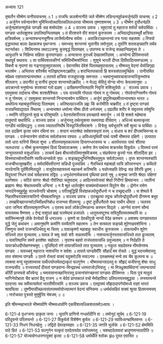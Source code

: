 अध्यायः 121

तृषार्तेन भीष्मेण पानीययाचनम् ॥ 1 ॥ राजभिः कलशेनानीते जले भीष्मेण तन्निन्दनपूर्वकमर्जुनंप्रति याचनम् ॥ 2 ॥ अर्जुनेन पर्यन्यास्त्रेण भूमिंभित्त्वोत्थापितसलिलधारया भीष्मस्य तृष्णाशमनम् ॥ 3 ॥ भीष्मेण दुर्योधनंप्रति अर्जुनप्रशंसनपूर्वकं पाण्डवैः सह शमोपदेशः ॥ 4 ॥
सञ्जय उवाच ।
व्युष्टायां तु महाराज शर्वर्यां सर्वपार्थिवाः ।
पाण्डवा धार्तराष्ट्राश्च उपातिष्ठन्पितामहम् ॥
तं वीरशयने वीरं शयानं कुरुसत्तम ।
अभिवाद्योपतस्थुर्वै क्षत्रियाः क्षत्रियर्षभम् ॥
कन्याश्चन्दनचूर्णैश्च लाजैर्माल्यैश्च सर्वशः ।
अवाकिरञ्छान्तनवं तत्र गत्वा सहस्रशः ॥
स्त्रियो वृद्धास्तथा बालाः प्रेक्षकाश्च पृथग्जनाः ।
समभ्ययुः शान्तनवं भूतानीव तमोनुदम् ॥
तूर्याणि शतसङ्ख्यानि तथैव नटनर्तकाः ।
शिल्पिनश्च तथाऽऽजग्मुः कुरुवृद्धं पितामहम् ॥
उपागम्य च राजेन्द्र सन्नहान्विप्रमुच्य ते ।
आयुधानि च निक्षिप्य सहिताः कुरुपाण्डवाः ॥
अन्वासन्त दुराधर्षं देवव्रतमरिंदमम् ।
अन्योन्यं प्रीतिमन्तस्ते यथापूर्वं यथावयः ॥
सा पार्थिवशताकीर्णा समितिर्भीष्मशोभिता ।
शुशुभे भारती दीप्ता दिवीवादित्यमण्डलम् ॥
विबभौ च नृपाणां सा गङ्गासुतमुपासताम् ।
देवानामिव देवेशं पितामहमुपासताम् ॥
भीष्मस्तु वेदनां धैर्यान्निगृह्य भरतर्षभ ।
अभितप्तः शरैश्चैव नातिहृष्टमनाऽब्रवीत् ॥
शराभितप्तकायो हि शस्त्रसंपातमूर्च्छितः ।
पानीयमित संप्रेक्ष्य राज्ञस्तान्प्रत्यभाषत ॥
ततस्ते क्षत्रिया राजन्नुपाजह्रुः समन्ततः ।
भक्ष्यानुच्चावचान्राजन्वारिकुम्भांश्च शीतलान् ॥
उपानीतं तु पानीयं दृष्ट्वा शान्तनवोऽब्रवीत् ।
न मेऽद्य सेवितुं योग्या भोगाः केवलमानुषाः ॥
अपक्रान्तो मनुष्येभ्यः शरशय्यां गतो ह्यहम् ।
प्रतीक्षमाणस्तिष्ठामि निवृत्तिं शशिसूर्ययोः ॥
` सञ्जय उवाच ।
एवमुक्त्वा तदोवाच भीष्मः शरशतैश्चितः ।
पयः पास्यामि गोपाला गोमयं न तु गोमयम् ।
गोपयेनाग्निवर्णेन गोमयं न तु गोमयम् ॥'
एवमुक्त्वा शान्तनवो निन्दन्वाक्येन पार्थिवान् ।
अर्जुनं द्रष्टुमिच्छामीत्यभ्यभाषत भारत ॥
अथोपेत्य महाबाहुरभिवाद्य पितामहम् ।
अतिष्ठत्प्राञ्जलिः प्रह्वः किं करोमीति चाब्रवीत् ॥
तं दृष्ट्वा पाण्डवं राजन्नभिवाद्याग्रतः स्थितम् ।
अभ्यभाषत धर्मात्मा भीष्मः प्रीतो धनंजयम् ॥
दह्यतीव शरीर मे संवृतस्य तवेषुभिः ।
मर्माणि परिदूयन्ते मुखं च परिशुष्यति ॥
वेदनार्तशरीरस्य प्रयच्छापो ममार्जुन ।
त्वं हि शक्तो महेष्वास दातुमापो यथाविधि ॥
सञ्जय उवाच ।
अर्जुनस्तु तथेत्युक्त्वा रथमारुह्य वीर्यवान् ।
अधिज्यं बलवत्कृत्वा गाण्डीवं व्याक्षिपद्धनुः ॥
तस्य ज्यातलनिर्घोषं विस्फूर्जितमिवाशनेः ।
वित्रेसुः सर्वभूतानि सर्वे श्रुत्वा च पार्थिवाः ॥
ततः प्रदक्षिणं कृत्वा रथेन रथिनां वरः ।
शयानं भरतश्रेष्ठं सर्वशस्त्रभृतां वरम् ॥
संधाय च शरं दीप्तमभिमन्त्र्य स पाण्डवः ।
पर्जन्यास्त्रेण संयोज्य सर्वलोकस्य पश्यतः ॥
अविध्यत्पृथिवीं पार्थः पार्श्वे भीष्मस्य दक्षिणे ।
उत्पपात ततो धारा वारिणो विमला शुभा ॥
शीतस्यामृतकल्पस्य दिव्यगन्धरसस्य च ।
अतर्पयत्ततः पार्थः शीतया जलधारया ॥
भीष्मं कुरूणामृषभं दिव्यं दिव्यपराक्रमम् ।
कर्मणा तेन पार्थस्य शक्रस्येव विकुर्वतः ॥
विस्मयं परमं जग्मुस्ततस्ते वसुधाधिपाः ।
तत्कर्म प्रेक्ष्य बीभत्सोरतिमानुषविक्रमम् ॥
संप्रावेपन्त कुरवो गावः शीतार्दिता इव ।
विस्मयाच्चोत्तरीयाणि व्याविध्यन्सर्वतो नृपाः ॥
शङ्खदुन्दुभिनिर्घोषस्तुमुलः सर्वतोऽभवत् ।
तृप्तः शान्तनवश्चापि राजन्बीभत्सुमब्रवीत् ॥
सर्वपार्थिववीराणां सन्निधौ पूजयन्निव ।
नैतच्चित्रं महाबाहो त्वयि कौरवनन्दन ॥
कथितो नारदेनासि पूर्वर्षिरमितद्युते ।
वासुदेवसहायस्त्वं महत्कर्म करिष्यसि ॥
यन्नोत्सहति देवेन्द्रः सह देवैरपि ध्रुवम् ।
विदुस्त्वां निधनं पार्थ सर्वक्षत्रस्य तद्विदः ॥
धनुर्धराणामेकस्त्वं पृथिव्यां प्रवरो नृषु ॥
मनुष्या जगति श्रेष्ठाः पक्षिणां पतगेश्वरः ।
सरितं सागरः श्रेष्ठो गौर्वरिष्ठा चतुष्पदाम् ॥
आदित्यस्तेजसां श्रेष्ठो गिरीणां हिमवान्वरः ।
जातीनां ब्राह्मणः श्रेष्ठः श्रेष्ठस्त्वमसि धन्विनां ॥
न वै श्रुतं धार्तराष्ट्रेण वाक्यंमयोच्यमानं विदुरेण चैव ।
द्रोणेन रामेण जनार्दनेनमुहुर्मुहुः सञ्जयेनापि चोक्तम् ॥
परीतबुद्धिर्हि विसंज्ञकल्पोदुर्योधनो न च तच्छ्रद्दधाति ।
स शेष्यते वै निहतश्चिरायशास्त्रातिगो भीमबलाभिभूतः ॥
सञ्जय उवाच ।
एतच्छ्रुत्वा तद्वचः कौरवेन्द्रोदुर्योधनो दीनमना बभूव ।
तमब्रविच्छान्तनवोऽभिवीक्ष्यनिबोध राजन्भव वीतमन्युः ॥
दृष्टं दुर्योधनैतत्ते यथा पार्थेन धीमता ।
जलस्य धारा जनिता शीतस्यामृतगन्धिनः ॥
एतस्य कर्ता लोकेऽस्मिन्नान्यः कश्चन विद्यते ।
आग्नेयं वारुणं सौम्यं वायव्यमथ वैष्णवम् ॥
ऐन्द्रं पाशुपतं ब्रह्मं पारमेष्ठ्यं प्रजापतेः ।
धातुस्त्वष्टुश्च सवितुर्वैवस्वतमथापि वा ॥
सर्वस्मिन्मानुषे लोके वेत्त्येको हि धनञ्जयः ।
कृष्णो वा देवकीपुत्रो नान्यो वेदेह कश्चन ॥
अशक्यः पाण्डवस्तात युद्धे जेतुं कथंचन ।
अमानुषाणि कर्माणि यस्यैतानि महात्मनः ॥
तेन सत्ववता सङ्ख्ये शूरेणाहवशोभिना ।
जिष्णुना समरे राजन्संधिर्भवतु मा चिरम् ॥
यावत्कृष्णो महाबाहुः स्वाधीनः कुरुसत्तम ।
तावत्पार्थेन शूरेण संधिस्ते तात युज्यताम् ॥
यावन्न ते चमूः सर्वाः शरैः सन्नतपर्वभिः ।
नाशयत्यर्जुनस्तावत्संधिस्ते तात य्रुज्यताम् ॥
यावत्तिष्ठन्ति समरे हतशेषाः सहोदराः ।
नृपाश्च बहवो राजंस्तावत्संधिः प्रयुज्यताम् ॥
न निर्दहति ते यावत्क्रोधदीप्तेक्षणश्चमूम् ।
युधिष्ठिरो रणे तावत्संधिस्ते तात युज्यताम् ॥
नकुलः सहदेवश्च भीमसेनश्च पाण्डवः ।
यावच्चमूं महाराज नाशयन्ति न सर्वशः ॥
तावत्ते पाण्डवैर्वीरैः सौहार्दं मम रोचते ।
युद्धं मदन्तमेवास्तु तात संशाम्य पाण्डवैः ॥
एतत्ते रोचतां वाक्यं यदुक्तोऽसि मयाऽनघ ।
एतत्क्षममहं मन्ये तव चैव कुलस्य च ॥
त्यक्त्वा मन्युं व्युपशाम्यस्व पार्थैःपर्याप्तमेतद्यत्कृतं फल्गुनेन ।
भीष्मस्यान्तादस्तु वः सौहृदं चजीवन्तु शेषाः साधु राजन्प्रसीद ॥
राज्यस्यार्दं दीयतां पाण्डवाना-मिन्द्रप्रस्थं धरमराजोऽभियातु ।
मा मित्रध्रुक्पार्थिवानां जघन्यःपापां कीर्तिं प्राप्स्यसे कौरवेन्द्र ॥
ममावसानाच्छान्तिरस्तु प्रजानांसंगच्छन्तां पाण्डवाः प्रीतिमन्तः ।
पिता पुत्रं मातुलं भागिनेयोभ्राता चैव भ्रातरं प्रैतु राजन् ॥
न चेदेवं प्राप्तकालं वचो मेमोहाविष्टः प्रतिपत्स्यस्यबुद्ध्या ।
तप्स्यस्यन्ते एतदन्ताः स्थ सर्वेसत्यामेतां भारतीमीरयामि ॥
सञ्जय उवाच ।
एतद्वाक्यं सौहृदादापगेयोमध्ये राज्ञां भारतं श्रावयित्वा ।
तूष्णीमासीच्छल्यसंतप्तमर्मायोज्यात्मानं वेदनां संनियम्य ॥
धर्मार्थसहितं वाक्यं श्रुत्वा हितमनामयम् ।
नारोचयत पुत्रस्ते मुमूर्षुरिव भेषजम् ॥ ॥

इति श्रीमन्महाभारते भीष्मपर्वणि भीष्मवधपर्वणि एकविंशत्यधिकशततमोऽध्यायः ।

6-121-4 पृधग्जनाः प्राकृता जनाः । भूतानि प्राणिनो गन्धर्वादीनि वा । तमोनुदं सूर्यम् ॥ 6-121-19 परिदूयन्ते परितप्यन्ते ॥ 6-121-27 विकुर्वतो विशेषेण कुर्वतः ॥ 6-121-29 व्याविध्यन्भ्रामितवन्तः ॥ 6-121-33 निधनं निधनहेतुः । तद्विदो देवरहस्यज्ञाः ॥ 6-121-35 जगति भूलोके ॥ 6-121-52 क्षेममिति पाठे हितं ॥ 6-121-53 फल्गुनेन यत्कृतं एतदेतावदेव पर्याप्तमस्तु । चशब्दादेतावतां भ्रातॄणामन्तादपीति ॥ 6-121-57 योज्ययोगधारणायुक्तं कृत्वा ॥ 6-121-58 धर्मार्थेति श्लोकः झo पुस्त एवास्ति ॥
